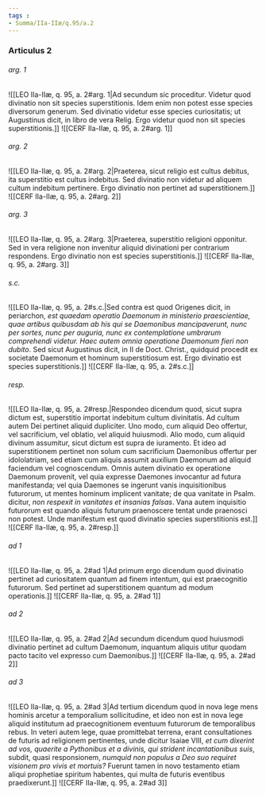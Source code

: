 ```yaml
---
tags : 
- Summa/IIa-IIæ/q.95/a.2
---
```


### Articulus 2

###### arg. 1
![[LEO IIa-IIæ, q. 95, a. 2#arg. 1|Ad secundum sic proceditur. Videtur quod divinatio non sit species superstitionis. Idem enim non potest esse species diversorum generum. Sed divinatio videtur esse species curiositatis; ut Augustinus dicit, in libro de vera Relig. Ergo videtur quod non sit species superstitionis.]]
![[CERF IIa-IIæ, q. 95, a. 2#arg. 1]]

###### arg. 2
![[LEO IIa-IIæ, q. 95, a. 2#arg. 2|Praeterea, sicut religio est cultus debitus, ita superstitio est cultus indebitus. Sed divinatio non videtur ad aliquem cultum indebitum pertinere. Ergo divinatio non pertinet ad superstitionem.]]
![[CERF IIa-IIæ, q. 95, a. 2#arg. 2]]

###### arg. 3
![[LEO IIa-IIæ, q. 95, a. 2#arg. 3|Praeterea, superstitio religioni opponitur. Sed in vera religione non invenitur aliquid divinationi per contrarium respondens. Ergo divinatio non est species superstitionis.]]
![[CERF IIa-IIæ, q. 95, a. 2#arg. 3]]

###### s.c.
![[LEO IIa-IIæ, q. 95, a. 2#s.c.|Sed contra est quod Origenes dicit, in periarchon, *est quaedam operatio Daemonum in ministerio praescientiae, quae artibus quibusdam ab his qui se Daemonibus mancipaverunt, nunc per sortes, nunc per auguria, nunc ex contemplatione umbrarum comprehendi videtur. Haec autem omnia operatione Daemonum fieri non dubito*. Sed sicut Augustinus dicit, in II de Doct. Christ., quidquid procedit ex societate Daemonum et hominum superstitiosum est. Ergo divinatio est species superstitionis.]]
![[CERF IIa-IIæ, q. 95, a. 2#s.c.]]

###### resp.
![[LEO IIa-IIæ, q. 95, a. 2#resp.|Respondeo dicendum quod, sicut supra dictum est, superstitio importat indebitum cultum divinitatis. Ad cultum autem Dei pertinet aliquid dupliciter. Uno modo, cum aliquid Deo offertur, vel sacrificium, vel oblatio, vel aliquid huiusmodi. Alio modo, cum aliquid divinum assumitur, sicut dictum est supra de iuramento. Et ideo ad superstitionem pertinet non solum cum sacrificium Daemonibus offertur per idololatriam, sed etiam cum aliquis assumit auxilium Daemonum ad aliquid faciendum vel cognoscendum. Omnis autem divinatio ex operatione Daemonum provenit, vel quia expresse Daemones invocantur ad futura manifestanda; vel quia Daemones se ingerunt vanis inquisitionibus futurorum, ut mentes hominum implicent vanitate; de qua vanitate in Psalm. dicitur, *non respexit in vanitates et insanias falsas*. Vana autem inquisitio futurorum est quando aliquis futurum praenoscere tentat unde praenosci non potest. Unde manifestum est quod divinatio species superstitionis est.]]
![[CERF IIa-IIæ, q. 95, a. 2#resp.]]

###### ad 1
![[LEO IIa-IIæ, q. 95, a. 2#ad 1|Ad primum ergo dicendum quod divinatio pertinet ad curiositatem quantum ad finem intentum, qui est praecognitio futurorum. Sed pertinet ad superstitionem quantum ad modum operationis.]]
![[CERF IIa-IIæ, q. 95, a. 2#ad 1]]

###### ad 2
![[LEO IIa-IIæ, q. 95, a. 2#ad 2|Ad secundum dicendum quod huiusmodi divinatio pertinet ad cultum Daemonum, inquantum aliquis utitur quodam pacto tacito vel expresso cum Daemonibus.]]
![[CERF IIa-IIæ, q. 95, a. 2#ad 2]]

###### ad 3
![[LEO IIa-IIæ, q. 95, a. 2#ad 3|Ad tertium dicendum quod in nova lege mens hominis arcetur a temporalium sollicitudine, et ideo non est in nova lege aliquid institutum ad praecognitionem eventuum futurorum de temporalibus rebus. In veteri autem lege, quae promittebat terrena, erant consultationes de futuris ad religionem pertinentes, unde dicitur Isaiae VIII, *et cum dixerint ad vos, quaerite a Pythonibus et a divinis, qui strident incantationibus suis*, subdit, quasi responsionem, *numquid non populus a Deo suo requiret visionem pro vivis et mortuis?* Fuerunt tamen in novo testamento etiam aliqui prophetiae spiritum habentes, qui multa de futuris eventibus praedixerunt.]]
![[CERF IIa-IIæ, q. 95, a. 2#ad 3]]

